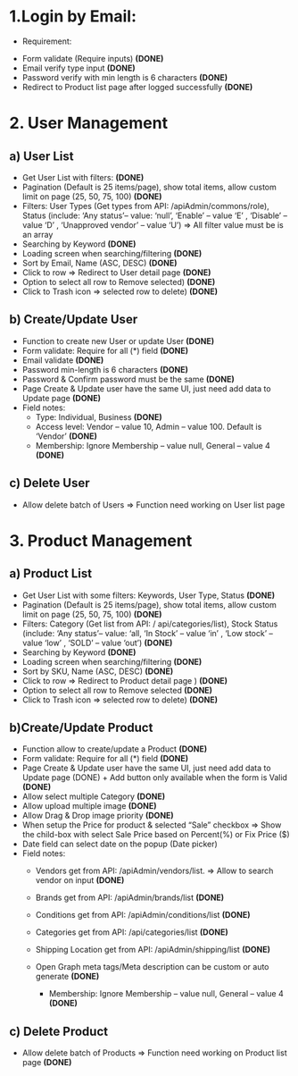 # 1.Login by Email:
- Requirement:
+ Form validate (Require inputs) **(DONE)**
+ Email verify type input  **(DONE)**
+ Password verify with min length is 6 characters  **(DONE)**
+ Redirect to Product list page after logged successfully **(DONE)**
# 2.	User Management
## a) User List
+ Get User List with filters: **(DONE)**
+ Pagination (Default is 25 items/page), show total items, allow custom limit on page (25, 50, 75, 100) **(DONE)**
+ Filters: User Types (Get types from API: /apiAdmin/commons/role), Status (include: ‘Any status’– value: ‘null’, ‘Enable’ – value ‘E’ , ‘Disable’ – value ‘D’ , ‘Unapproved vendor’ – value ‘U’) => All filter value must be is an array
+ Searching by Keyword **(DONE)**
+ Loading screen when searching/filtering **(DONE)**
+ Sort by Email, Name (ASC, DESC) **(DONE)**
+ Click to row => Redirect to User detail page **(DONE)**
+ Option to select all row to Remove selected)  **(DONE)**
+ Click to Trash icon => selected row to delete) **(DONE)**

## b) Create/Update User
+ Function to create new User or update User **(DONE)**
+ Form validate: Require for all (*) field **(DONE)**
+ Email validate **(DONE)**
+ Password min-length is 6 characters **(DONE)**
+ Password & Confirm password must be the same **(DONE)**
+ Page Create & Update user have the same UI, just need add data to Update page **(DONE)**
+ Field notes:
	* Type: Individual, Business **(DONE)**
	* Access level: Vendor – value 10, Admin – value 100. Default is ‘Vendor’ **(DONE)**
	* Membership: Ignore Membership – value null, General – value 4 **(DONE)**
## c) Delete User
+ Allow delete batch of Users => Function need working on User list page


# 3.	Product Management
## a) Product List
+ Get User List with some filters: Keywords, User Type, Status **(DONE)**
+ Pagination (Default is 25 items/page), show total items, allow custom limit on page (25, 50, 75, 100) **(DONE)**
+ Filters: Category (Get list from API: / api/categories/list), Stock Status (include: ‘Any status’– value: ‘all, ‘In Stock’ – value ‘in’ , ‘Low stock’ – value ‘low’ , ‘SOLD’ – value ‘out’)  **(DONE)**
+ Searching by Keyword **(DONE)**
+ Loading screen when searching/filtering **(DONE)**
+ Sort by SKU, Name (ASC, DESC) **(DONE)**
+ Click to row => Redirect to Product detail page ) **(DONE)**
+ Option to select all row to Remove selected **(DONE)**
+ Click to Trash icon => selected row to delete) **(DONE)**
## b)Create/Update Product
+ Function allow to create/update a Product **(DONE)**
+ Form validate: Require for all (*) field **(DONE)**
+ Page Create & Update user have the same UI, just need add data to Update page (DONE)	+ Add button only available when the form is Valid **(DONE)**
+ Allow select multiple Category  **(DONE)**
+ Allow upload multiple image **(DONE)**
+ Allow Drag & Drop image priority **(DONE)**
+ When setup the Price for product & selected “Sale” checkbox => Show the child-box with select Sale Price based on Percent(%) or Fix Price ($)
+ Date field can select date on the popup (Date picker)
+ Field notes:
	* Vendors get from API: /apiAdmin/vendors/list. => Allow to search vendor on input **(DONE)**
	
  * Brands get from API: /apiAdmin/brands/list **(DONE)**

  * Conditions get from API: /apiAdmin/conditions/list **(DONE)**

  * Categories get from API: /api/categories/list **(DONE)**

  * Shipping Location get from API: /apiAdmin/shipping/list **(DONE)**

  * Open Graph meta tags/Meta description can be custom or auto generate **(DONE)**

	* Membership: Ignore Membership – value null, General – value 4 **(DONE)**

## c) Delete Product
- Allow delete batch of Products => Function need working on Product list page **(DONE)**





